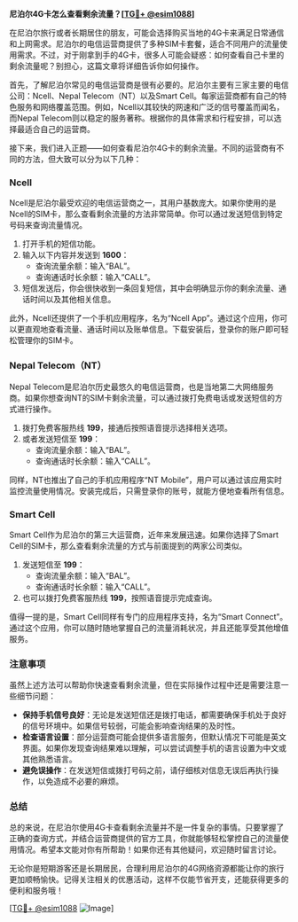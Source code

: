 **尼泊尔4G卡怎么查看剩余流量？[[TG💪+ @esim1088](https://t.me/s/esim1088)]**

在尼泊尔旅行或者长期居住的朋友，可能会选择购买当地的4G卡来满足日常通信和上网需求。尼泊尔的电信运营商提供了多种SIM卡套餐，适合不同用户的流量使用需求。不过，对于刚拿到手的4G卡，很多人可能会疑惑：如何查看自己卡里的剩余流量呢？别担心，这篇文章将详细告诉你如何操作。

首先，了解尼泊尔常见的电信运营商是很有必要的。尼泊尔主要有三家主要的电信公司：Ncell、Nepal Telecom（NT）以及Smart Cell。每家运营商都有自己的特色服务和网络覆盖范围。例如，Ncell以其较快的网速和广泛的信号覆盖而闻名，而Nepal Telecom则以稳定的服务著称。根据你的具体需求和行程安排，可以选择最适合自己的运营商。

接下来，我们进入正题——如何查看尼泊尔4G卡的剩余流量。不同的运营商有不同的方法，但大致可以分为以下几种：

### Ncell

Ncell是尼泊尔最受欢迎的电信运营商之一，其用户基数庞大。如果你使用的是Ncell的SIM卡，那么查看剩余流量的方法非常简单。你可以通过发送短信到特定号码来查询流量情况。

1. 打开手机的短信功能。
2. 输入以下内容并发送到 **1600**：
   - 查询流量余额：输入“BAL”。
   - 查询通话时长余额：输入“CALL”。
3. 短信发送后，你会很快收到一条回复短信，其中会明确显示你的剩余流量、通话时间以及其他相关信息。

此外，Ncell还提供了一个手机应用程序，名为“Ncell App”。通过这个应用，你可以更直观地查看流量、通话时间以及账单信息。下载安装后，登录你的账户即可轻松管理你的SIM卡。

### Nepal Telecom（NT）

Nepal Telecom是尼泊尔历史最悠久的电信运营商，也是当地第二大网络服务商。如果你想查询NT的SIM卡剩余流量，可以通过拨打免费电话或发送短信的方式进行操作。

1. 拨打免费客服热线 **199**，接通后按照语音提示选择相关选项。
2. 或者发送短信至 **199**：
   - 查询流量余额：输入“BAL”。
   - 查询通话时长余额：输入“CALL”。

同样，NT也推出了自己的手机应用程序“NT Mobile”，用户可以通过该应用实时监控流量使用情况。安装完成后，只需登录你的账号，就能方便地查看所有信息。

### Smart Cell

Smart Cell作为尼泊尔的第三大运营商，近年来发展迅速。如果你选择了Smart Cell的SIM卡，那么查看剩余流量的方式与前面提到的两家公司类似。

1. 发送短信至 **199**：
   - 查询流量余额：输入“BAL”。
   - 查询通话时长余额：输入“CALL”。
2. 也可以拨打免费客服热线 **199**，按照语音提示完成查询。

值得一提的是，Smart Cell同样有专门的应用程序支持，名为“Smart Connect”。通过这个应用，你可以随时随地掌握自己的流量消耗状况，并且还能享受其他增值服务。

### 注意事项

虽然上述方法可以帮助你快速查看剩余流量，但在实际操作过程中还是需要注意一些细节问题：

- **保持手机信号良好**：无论是发送短信还是拨打电话，都需要确保手机处于良好的信号环境中。如果信号较弱，可能会影响查询结果的及时性。
- **检查语言设置**：部分运营商可能会提供多语言服务，但默认情况下可能是英文界面。如果你发现查询结果难以理解，可以尝试调整手机的语言设置为中文或其他熟悉语言。
- **避免误操作**：在发送短信或拨打号码之前，请仔细核对信息无误后再执行操作，以免造成不必要的麻烦。

### 总结

总的来说，在尼泊尔使用4G卡查看剩余流量并不是一件复杂的事情。只要掌握了正确的查询方式，并结合运营商提供的官方工具，你就能够轻松掌控自己的流量使用情况。希望本文能对你有所帮助！如果你还有其他疑问，欢迎随时留言讨论。

无论你是短期游客还是长期居民，合理利用尼泊尔的4G网络资源都能让你的旅行更加顺畅愉快。记得关注相关的优惠活动，这样不仅能节省开支，还能获得更多的便利和服务哦！

[[TG💪+ @esim1088](https://t.me/s/esim1088) ![Image](https://i.postimg.cc/4NQfJmqS/Snipaste-2025-05-13-00-14-12.png)]
